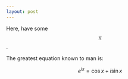 ```yaml
---
layout: post
---
```


Here, have some $$\pi$$.

The greatest equation known to man is:

$$e^{ix} = \cos{x} + i\sin{x}$$